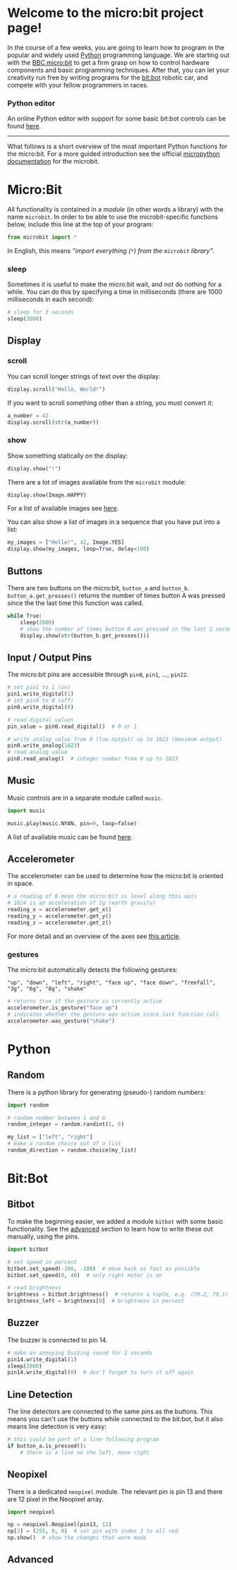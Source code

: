 # [](#welcome) Welcome to the micro:bit project page!

In the course of a few weeks, you are going to learn how to program in the
popular and widely used [Python](https://www.python.org/) programming language.
We are starting out with the [BBC micro:bit](https://microbit.org/) to get a
firm grasp on how to control hardware components and basic programming
techniques. After that, you can let your creativity run free by writing
programs for the [bit:bot](https://4tronix.co.uk/blog/?p=1490) robotic car,
and compete with your fellow programmers in races.

### [](#editor) Python editor
An online Python editor with support for some basic bit:bot controls can be
found [here](./editor/editor.html).

* * *

What follows is a short overview of the most important Python functions
for the micro:bit. For a more guided introduction see the official
[micropython documentation](https://microbit-micropython.readthedocs.io)
for the microbit.

# [](#microbit) Micro:Bit
All functionality is contained in a *module* (in other words a library) with the name `microbit`.
In order to be able to use the microbit-specific functions below,
include this line at the top of your program:
```python
from microbit import *
```
In English, this means *"import everything (*`*`*) from the `microbit` library"*.

### [](#sleep) sleep
Sometimes it is useful to make the micro:bit wait, and not do nothing for a while. You can do this by specifying a time in milliseconds (there are 1000 milliseconds in each second):
```python
# sleep for 3 seconds
sleep(3000)
```

## [](#display) Display

### [](#scroll) scroll
You can scroll longer strings of text over the display:
```python
display.scroll("Hello, World!")
```

If you want to scroll something other than a string, you must convert it:
```python
a_number = 42
display.scroll(str(a_number))
```

### [](#show) show
Show something statically on the display:
```python
display.show("!")
```

There are a lot of images available from the `microbit` module:
```python
display.show(Image.HAPPY)
```
For a list of available images see
[here](https://microbit-micropython.readthedocs.io/en/latest/tutorials/images.html#images).

You can also show a list of images in a sequence that you have put into a list:
```python
my_images = ["Hello!", 42, Image.YES]
display.show(my_images, loop=True, delay=100)
```

## [](#buttons) Buttons
There are two buttons on the micro:bit, `button_a` and `button_b`.
`button_a.get_presses()` returns the number of times button A was pressed since the the last time this function was called.
```python
while True:
    sleep(2000)
    # show the number of times button B was pressed in the last 2 seconds
    display.show(str(button_b.get_presses()))
```

## [](#pins) Input / Output Pins
The micro:bit pins are accessible through `pin0`, `pin1`, ..., `pin22`.
```python
# set pin1 to 1 (on)
pin1.write_digital(1)
# set pin0 to 0 (off)
pin0.write_digital(0)

# read digital values
pin_value = pin0.read_digital()  # 0 or 1

# write analog value from 0 (low output) up to 1023 (maximum output)
pin0.write_analog(1023)
# read analog value
pin0.read_analog()  # integer number from 0 up to 1023
```

## [](#music) Music
Music controls are in a separate module called `music`.
```python
import music

music.play(music.NYAN, pin=0, loop=false)
```
A list of available music can be found
[here](https://microbit-micropython.readthedocs.io/en/latest/tutorials/music.html#music).

## [](#accelerometer) Accelerometer
The accelerometer can be used to determine how the micro:bit
is oriented in space.
```python
# a reading of 0 mean the micro:bit is level along this axis
# 1024 is an acceleration of 1g (earth gravity)
reading_x = accelerometer.get_x()
reading_y = accelerometer.get_y()
reading_z = accelerometer.get_z()
```
For more detail and an overview of the axes see
[this article](http://microbit-challenges.readthedocs.io/en/latest/tutorials/accelerometer.html).

### [](#gestures) gestures
The micro:bit automatically detects the following gestures:

`"up", "down", "left", "right", "face up", "face down", "freefall", "3g", "6g", "8g", "shake"`

```python
# returns true if the gesture is currently active
accelerometer.is_gesture("face up")
# indicates whether the gesture was active since last function call
accelerometer.was_gesture("shake")
```

# [](#python) Python

## [](#random) Random
There is a python library for generating (pseudo-) random numbers:
```python
import random

# random number between 1 and 6
random_integer = random.randint(1, 6)

my_list = ["left", "right"]
# make a random choice out of a list
random_direction = random.choice(my_list)
```

# [](#bitbot) Bit:Bot

## [](#bitbot-module) Bitbot
To make the beginning easier, we added a module `bitbot` with some basic
functionality. See the [advanced](#bitbot-advanced) section
to learn how to write these out manually, using the pins.
```python
import bitbot

# set speed in percent
bitbot.set_speed(-100, -100)  # move back as fast as possible
bitbot.set_speed(0, 40)  # only right motor is on

# read brightness
brightness = bitbot.brightness()  # returns a tuple, e.g. (70.2, 70.1)
brightness_left = brightness[0]  # brightness in percent
```

## [](#buzzer) Buzzer
The buzzer is connected to pin 14.
```python
# make an annoying buzzing sound for 2 seconds
pin14.write_digital(1)
sleep(2000)
pin14.write_digital(0)  # don't forget to turn it off again
```

## [](#line) Line Detection
The line detectors are connected to the same pins as the buttons.
This means you can't use the buttons while connected to the
bit:bot, but it also means line detection is very easy:
```python
# this could be part of a line-following program
if button_a.is_pressed():
    # there is a line on the left, move right
```

## [](#neopixel) Neopixel
There is a dedicated `neopixel` module. The relevant pin is pin 13 and there are
12 pixel in the Neopixel array.
```python
import neopixel

np = neopixel.Neopixel(pin13, 12)
np[3] = (255, 0, 0)  # set pin with index 3 to all red
np.show()  # show the changes that were made
```

## [](#advanced) Advanced
